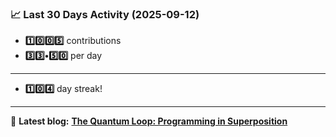 <!--START_STATS-->
### 📈 Last 30 Days Activity (2025-09-12)  
- **1️⃣0️⃣0️⃣5️⃣** contributions  
- **3️⃣3️⃣•5️⃣0️⃣** per day
---
- **1️⃣0️⃣4️⃣** day streak!
---
📝 **Latest blog:** [**The Quantum Loop: Programming in Superposition**](https://andriak.com/blog/quantum-loop)
<!--END_STATS-->

